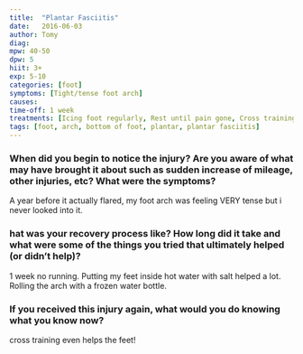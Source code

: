 ```yaml
---
title:  "Plantar Fasciitis"
date:   2016-06-03
author: Tomy
diag:
mpw: 40-50
dpw: 5
hiit: 3+
exp: 5-10
categories: [foot]
symptoms: [Tight/tense foot arch]
causes:
time-off: 1 week
treatments: [Icing foot regularly, Rest until pain gone, Cross training to strengthen feet]
tags: [foot, arch, bottom of foot, plantar, plantar fasciitis]
---
```


### When did you begin to notice the injury? Are you aware of what may have brought it about such as sudden increase of mileage, other injuries, etc? What were the symptoms?

A year before it actually flared, my foot arch was feeling VERY tense but i never looked into it.

### hat was your recovery process like? How long did it take and what were some of the things you tried that ultimately helped (or didn’t help)?

1 week no running. Putting my feet inside hot water with salt helped a lot. Rolling the arch with a frozen water bottle.

### If you received this injury again, what would you do knowing what you know now?

cross training even helps the feet!